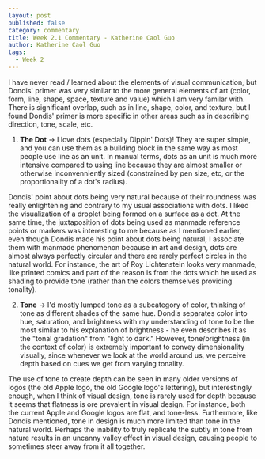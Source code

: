 ```yaml
---
layout: post
published: false
category: commentary
title: Week 2.1 Commentary - Katherine Caol Guo
author: Katherine Caol Guo
tags:
  - Week 2
---
```

I have never read / learned about the elements of visual communication, but Dondis' primer was very similar to the more general elements of art (color, form, line, shape, space, texture and value) which I am very familar with. There is significant overlap, such as in line, shape, color, and texture, but I found Dondis' primer is more specific in other areas such as in describing direction, tone, scale, etc. 

1. **The Dot** → I love dots (especially Dippin' Dots)! They are super simple, and you can use them as a building block in the same way as most people use line as an unit. In manual terms, dots as an unit is much more intensive compared to using line because they are almost smaller or otherwise inconvenniently sized (constrained by pen size, etc, or the proportionality of a dot's radius).

Dondis' point about dots being very natural because of their roundness was really enlightening and contrary to my usual associations with dots. I liked the visualization of a droplet being formed on a surface as a dot. At the same time, the juxtaposition of dots being used as manmade reference points or markers was interesting to me because as I mentioned earlier, even though Dondis made his point about dots being natural, I associate them with manmade phenomenon because in art and design, dots are almost always perfectly circular and there are rarely perfect circles in the natural world. For instance, the art of Roy Lichtenstein looks very manmade, like printed comics and part of the reason is from the dots which he used as shading to provide tone (rather than the colors themselves providing tonality).

2. **Tone** → I'd mostly lumped tone as a subcategory of color, thinking of tone as different shades of the same hue. Dondis separates color into hue, saturation, and brightness with my understanding of tone to be the most similar to his explanation of brightness - he even describes it as the "tonal gradation" from "light to dark." However, tone/brightness (in the context of color) is extremely important to convey dimensionality visually, since whenever we look at the world around us, we perceive depth based on cues we get from varying tonality. 

The use of tone to create depth can be seen in many older versions of logos (the old Apple logo, the old Google logo's lettering), but interestingly enough, when I think of visual design, tone is rarely used for depth because it seems that flatness is ore prevalent in visual design. For instance, both the current Apple and Google logos are flat, and tone-less. Furthermore, like Dondis mentioned, tone in design is much more limited than tone in the natural world. Perhaps the inability to truly replicate the subtly in tone from nature results in an uncanny valley effect in visual design, causing people to sometimes steer away from it all together. 


